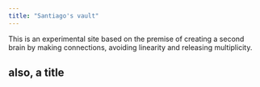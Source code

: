 ```yaml
---
title: "Santiago's vault"
---
```

This is an experimental site based on the premise of creating a second brain by making connections, avoiding linearity and releasing multiplicity. 


## also, a title ##